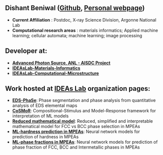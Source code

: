 ## Dishant Beniwal ([Github](https://github.com/d-beniwal), [Personal webpage](https://sites.google.com/view/dishant-beniwal/))
- **Current Affiliation** : Postdoc, X-ray Science Division, Argonne National Lab
- **Computational research areas** : materials informatics; Applied machine learning; cellular automata; machine learning; image processing

## Developer at:
- **[Advanced Photon Source, ANL - AISDC Project](https://github.com/AISDC)**
- **[IDEAsLab-Materials-Informatics](https://github.com/IDEAsLab-Materials-Informatics)**
- **[IDEAsLab-Computational-Microstructure](https://github.com/IDEAsLab-Computational-Microstructure)**

## Work hosted at [IDEAs Lab](https://ideaslab.iitrpr.ac.in/) organization pages:
- **[EDS-PhaSe](https://github.com/IDEAsLab-Computational-Microstructure/EDS-PhaSe)**: Phase segmentation and phase analysis from quantitative analysis of EDS elemental maps
- **[CoSMoR](https://github.com/IDEAsLab-Materials-Informatics/CoSMoR)**: Compositional-Stimulus and Model-Response framework for interpretation of ML models
- **[Reduced mathematical model](https://github.com/IDEAsLab-Materials-Informatics/reduced-math-model-FCCvsBCC-HEAs)**: Reduced, simplified and interpretable mathematical model for FCC vs BCC phase selection in MPEAs
- **[ML-hardness prediction in MPEAs](https://github.com/IDEAsLab-Materials-Informatics/ML-hardness-MPEAs)**: Neural network models for prediction of hardness in MPEAs
- **[ML-phase fractions in MPEAs](https://github.com/IDEAsLab-Materials-Informatics/ML-phase-fraction-MPEAs)**: Neural network models for prediction of phase fraction of FCC, BCC and Intermetallic phases in MPEAs
